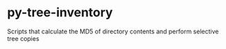 # py-tree-inventory
Scripts that calculate the MD5 of directory contents and perform selective tree copies
